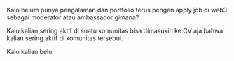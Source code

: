 
Kalo belum punya pengalaman dan portfolio terus pengen apply job di web3 sebagai moderator atau ambassador gimana?

Kalo kalian sering aktif di suatu komunitas bisa dimasukin ke CV aja bahwa kalian sering aktif di komunitas tersebut.

Kalo kalian belu